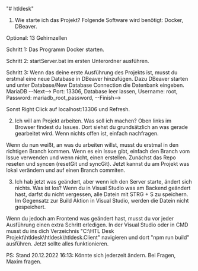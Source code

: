 "# htldesk"

1) Wie starte ich das Projekt?
Folgende Software wird benötigt: Docker, DBeaver.

Optional: 13 Gehirnzellen

Schritt 1: Das Programm Docker starten.

Schritt 2: startServer.bat im ersten Unterordner ausführen.

Schritt 3: Wenn das deine erste Ausführung des Projekts ist, musst du erstmal eine neue Database in DBeaver hinzufügen. Dazu DBeaver starten und unter Database/New Database Connection die Datenbank eingeben. MariaDB --Next--> Port: 13306, Database leer lassen, Username: root, Password: mariadb_root_password, --Finish-->

Sonst Right Click auf localhost:13306 und Refresh.

2) Ich will am Projekt arbeiten. Was soll ich machen?
Oben links im Browser findest du Issues. Dort siehst du grundsätzlich an was gerade gearbeitet wird. Wenn nichts offen ist, einfach nachfragen.

Wenn du nun weißt, an was du arbeiten willst, musst du erstmal in den richtigen Branch kommen. Wenn es ein Issue gibt, einfach den Branch vom Issue verwenden und wenn nicht, einen erstellen. Zunächst das Repo reseten und syncen (resetGit und syncGit). Jetzt kannst du am Projekt was lokal verändern und auf einen Branch commiten.

3) Ich hab jetzt was geändert, aber wenn ich den Server starte, ändert sich nichts. Was ist los?
Wenn du in Visual Studio was am Backend geändert hast, darfst du nicht vergessen, alle Datein mit STRG + S zu speichern. Im Gegensatz zur Build Aktion in Visual Studio, werden die Datein nicht gespeichert.

Wenn du jedoch am Frontend was geändert hast, musst du vor jeder Ausführung einen extra Schritt erledigen. In der Visual Studio oder in CMD musst du ins dich Verzeichnis "C:\HTL Desk Projekt\htldesk\htldesk\htldesk.Client" navigieren und dort "npm run build" ausführen. Jetzt sollte alles funktionieren.

PS: Stand 20.12.2022 16:13: Könnte sich jederzeit ändern. Bei Fragen, Maxim fragen.
